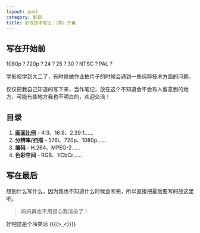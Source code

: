```yaml
---
layout: post
category: 影视
title: 影视技术笔记：（零）开篇
---
```


## 写在开始前

1080p？720p？24？25？30？NTSC？PAL？

学影视学到大二了，有时候做作业拍片子的时候会遇到一些纯粹技术方面的问题。

仅仅把我自己知道的写下来，当作笔记，放在这个不知道会不会有人留意到的地方，可能有些地方我也不明白的，欢迎交流！

## 目录

1. [**画面比例**](/2013/2013-04-18-movie-notes-1-aspect-ratio.html) - 4:3、16:9、2.39:1……
2. **分辨率/扫描** - 576i、720p、1080p……
3. **编码** - H.264、MPEG-2……
4. **色彩空间** - RGB、YCbCr……

## 写在最后

想到什么写什么，因为我也不知道什么时候会写完，所以直接把最后要写的放这里吧。

> 妈妈再也不用担心我渲染了！

好吧这是个冷笑话 {{{(>_<)}}}
